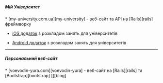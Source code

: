##### Мій Університет
<p></p>
* [my-university.com.ua][my-university] - веб-сайт та API на [Rails][rails] фреймворку

* [iOS додаток][my-university-ios] з розкладом занять для університетів

* [Android додаток][my-university-android] з розкладом занять для університетів
<hr class="col-3 col-md-2 mb-5">  

##### Персональний веб-сайт
<p></p>
* [voevodin-yura.com][voevodin-yura] - веб-сайт на [Rails][rails] та [Bootstrap][bootstrap] [<i class="bi bi-github"></i>][blog]
  
[voevodin-yura]: https://voevodin-yura.com
[bootstrap]: https://getbootstrap.com
[blog]: https://github.com/yura-voevodin/blog-rails

[my-university]: https://my-university.com.ua
[rails]: https://rubyonrails.org
  
[my-university-ios]: https://itunes.apple.com/ua/app/university-schedule/id1440425058
[my-university-android]: https://play.google.com/store/apps/details?id=ua.com.myuniversity
